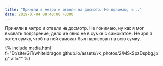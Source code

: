 ```yaml
---
title: "Приняли в метро и отвели на досмотр. Не понимаю, н..."
date: 2019-07-04 08:40:00 +0300
---
```


Приняли в метро и отвели на досмотр. Не понимаю, ну как я мог вызвать подозрение, дело же явно не в сумке с самокатом. Не зря я хотел сумку, чтоб на ней самокат был нарисован на всю сумку.

{% include media.html f="D:/site/GiT/whiteldragon.github.io/assets/vk_photos/2/MSkSpzDspbg.jpg" alt="" %}
